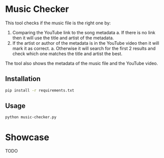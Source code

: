 # Music Checker

This tool checks if the music file is the right one by:

1. Comparing the YouTube link to the song metadata
    a. If there is no link then it will use the title and artist of the metadata.
2. If the artist or author of the metadata is in the YouTube video then it will mark it as correct.
    a. Otherwise it will search for the first 2 results and check which one matches the title and artist the best.

The tool also shows the metadata of the music file and the YouTube video.

## Installation

```bash
pip install -r requirements.txt
```

## Usage

```bash
python music-checker.py
```


# Showcase

TODO
